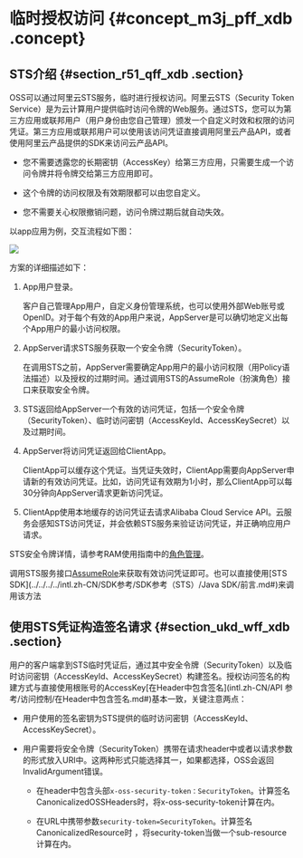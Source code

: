 # 临时授权访问 {#concept_m3j_pff_xdb .concept}

## STS介绍 {#section_r51_qff_xdb .section}

OSS可以通过阿里云STS服务，临时进行授权访问。阿里云STS（Security Token Service）是为云计算用户提供临时访问令牌的Web服务。通过STS，您可以为第三方应用或联邦用户（用户身份由您自己管理）颁发一个自定义时效和权限的访问凭证。第三方应用或联邦用户可以使用该访问凭证直接调用阿里云产品API，或者使用阿里云产品提供的SDK来访问云产品API。

-   您不需要透露您的长期密钥（AccessKey）给第三方应用，只需要生成一个访问令牌并将令牌交给第三方应用即可。

-   这个令牌的访问权限及有效期限都可以由您自定义。

-   您不需要关心权限撤销问题，访问令牌过期后就自动失效。


以app应用为例，交互流程如下图：

![](http://static-aliyun-doc.oss-cn-hangzhou.aliyuncs.com/assets/img/4670/15444063893535_zh-CN.png)

方案的详细描述如下：

1.  App用户登录。

    客户自己管理App用户，自定义身份管理系统，也可以使用外部Web账号或OpenID。对于每个有效的App用户来说，AppServer是可以确切地定义出每个App用户的最小访问权限。

2.  AppServer请求STS服务获取一个安全令牌（SecurityToken）。

    在调用STS之前，AppServer需要确定App用户的最小访问权限（用Policy语法描述）以及授权的过期时间。通过调用STS的AssumeRole（扮演角色）接口来获取安全令牌。

3.  STS返回给AppServer一个有效的访问凭证，包括一个安全令牌（SecurityToken）、临时访问密钥（AccessKeyId、AccessKeySecret）以及过期时间。
4.  AppServer将访问凭证返回给ClientApp。

    ClientApp可以缓存这个凭证。当凭证失效时，ClientApp需要向AppServer申请新的有效访问凭证。比如，访问凭证有效期为1小时，那么ClientApp可以每30分钟向AppServer请求更新访问凭证。

5.  ClientApp使用本地缓存的访问凭证去请求Alibaba Cloud Service API。云服务会感知STS访问凭证，并会依赖STS服务来验证访问凭证，并正确响应用户请求。

STS安全令牌详情，请参考RAM使用指南中的[角色管理](https://www.alibabacloud.com/help/doc-detail/28649.htm)。

调用STS服务接口[AssumeRole](https://www.alibabacloud.com/help/doc-detail/28763.htm)来获取有效访问凭证即可。也可以直接使用[STS SDK](../../../../intl.zh-CN/SDK参考/SDK参考（STS）/Java SDK/前言.md#)来调用该方法

## 使用STS凭证构造签名请求 {#section_ukd_wff_xdb .section}

用户的客户端拿到STS临时凭证后，通过其中安全令牌（SecurityToken）以及临时访问密钥（AccessKeyId、AccessKeySecret）构建签名。授权访问签名的构建方式与直接使用根账号的AccessKey[在Header中包含签名](intl.zh-CN/API 参考/访问控制/在Header中包含签名.md#)基本一致，关键注意两点：

-   用户使用的签名密钥为STS提供的临时访问密钥（AccessKeyId、AccessKeySecret）。

-   用户需要将安全令牌（SecurityToken）携带在请求header中或者以请求参数的形式放入URI中。这两种形式只能选择其一，如果都选择，OSS会返回InvalidArgument错误。

    -   在header中包含头部`x-oss-security-token：SecurityToken`。计算签名CanonicalizedOSSHeaders时，将x-oss-security-token计算在内。

    -   在URL中携带参数`security-token=SecurityToken`。计算签名CanonicalizedResource时 ，将security-token当做一个sub-resource计算在内。


